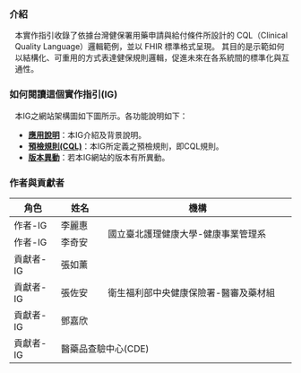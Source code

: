 ### 介紹

<div  style="padding-left: 10px;"> 

<p>本實作指引收錄了依據台灣健保署用藥申請與給付條件所設計的 CQL（Clinical Quality Language）邏輯範例，並以 FHIR 標準格式呈現。
其目的是示範如何以結構化、可重用的方式表達健保規則邏輯，促進未來在各系統間的標準化與互通性。</p>

</div>

### 如何閱讀這個實作指引(IG)
<div  style="padding-left: 10px;"> 
<p>本IG之網站架構圖如下圖所示。各功能說明如下：</p>

<ul>
    <li><strong><a href="index.html">應用說明</a></strong>：本IG介紹及背景說明。</li>
    <li><strong><a href="libraries.html">預檢規則(CQL)</a></strong>：本IG所定義之預檢規則，即CQL規則。</li>
    <li><strong><a href="https://nhicore.nhi.gov.tw/cql/history.html">版本異動</a></strong>：若本IG網站的版本有所異動。</li>
</ul>
</div>


### 作者與貢獻者
<table class="grid" style="width:100%">
<thead>
<tr class="header">
<th style="width:10%">角色</th>
<th style="width:10%">姓名</th>
<th style="width:40%">機構</th>
</tr>
</thead>
<tbody>
<tr>
<td>作者-IG</td>
    <td>李麗惠</td>
    <td rowspan="2" style="vertical-align: middle;">國立臺北護理健康大學-健康事業管理系
</td>
</tr>
<tr>
    <td>作者-IG</td>
    <td>李奇安</td>
</tr>
<tr>
    <td>貢獻者-IG</td>
    <td>張如薰</td>
    <td rowspan="3" style="vertical-align: middle;">衛生福利部中央健康保險署-醫審及藥材組</td>
</tr>
<tr>
    <td>貢獻者-IG</td>
    <td>張佐安</td>
</tr>
<tr>
    <td>貢獻者-IG</td>
    <td>鄧嘉欣</td>
</tr>
<tr>
    <td>貢獻者-IG</td>
    <td colspan="2">醫藥品查驗中心(CDE)</td>
</tr>

</tbody>
</table>